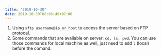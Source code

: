 ```yaml
---
title: "2019-10-30"
date: 2019-10-30T08:06:49+07:00
---
```


1. Using `sftp username@ip_or_host` to access the server based on FTP protocal.
2. Some commands that are available on server: `cd, ls, pwd`. You can use those commands for local machine as well, just need to add `l` (local) before the comand.
